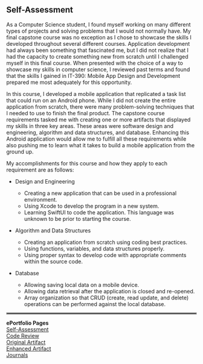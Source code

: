 ## Self-Assessment
As a Computer Science student, I found myself working on many different types of projects and solving problems that I would not normally have. My final capstone course was no exception as I chose to showcase the skills I developed throughout several different courses. Application development had always been something that fascinated me, but I did not realize that I had the capacity to create something new from scratch until I challenged myself in this final course. When presented with the choice of a way to showcase my skills in computer science, I reviewed past terms and found that the skills I gained in IT-390: Mobile App Design and Development prepared me most adequately for this opportunity.
	
In this course, I developed a mobile application that replicated a task list that could run on an Android phone. While I did not create the entire application from scratch, there were many problem-solving techniques that I needed to use to finish the final product. The capstone course requirements tasked me with creating one or more artifacts that displayed my skills in three key areas. These areas were software design and engineering, algorithm and data structures, and database. Enhancing this Android application would allow me to fulfill all these requirements while also pushing me to learn what it takes to build a mobile application from the ground up. 
	
My accomplishments for this course and how they apply to each requirement are as follows:

- Design and Engineering
	- Creating a new application that can be used in a professional environment.
	- Using Xcode to develop the program in a new system.
	- Learning SwiftUI to code the application. This language was unknown to be prior to starting the course.

- Algorithm and Data Structures
	- Creating an application from scratch using coding best practices.
	- Using functions, variables, and data structures properly.
	- Using proper syntax to develop code with appropriate comments within the source code.

- Database
	- Allowing saving local data on a mobile device.
	- Allowing data retrieval after the application is closed and re-opened.
	- Array organization so that CRUD (create, read update, and delete) operations can be performed against the local database.

<hr style="border:2px solid gray">

**ePortfolio Pages**<br>
[Self-Assessment](https://dustin-snhu.github.io)<br>
[Code Review](https://dustin-snhu.github.io/code_review)<br>
[Original Artifact](https://dustin-snhu.github.io/original_artifact)<br>
[Enhanced Artifact](https://dustin-snhu.github.io/enhanced_artifact)<br>
[Journals](https://dustin-snhu.github.io/journals)
